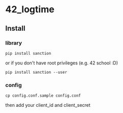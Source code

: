# 42_logtime## Install### library```pip install sanction```or if you don't have root privileges (e.g. 42 school :D)```pip install sanction --user```### config```cp config.conf.sample config.conf```then add your client_id and client_secret